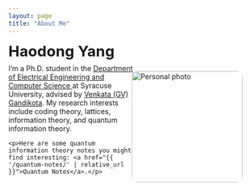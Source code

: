```yaml
---
layout: page
title: "About Me"
---
```


<style>
/* Scoped styles so we don't affect the rest of the site */
.name {
  margin: 0 0 0.5rem 0;
  font-weight: 700;
  font-size: clamp(1.5rem, 1.1rem + 1.2vw, 2rem);
  letter-spacing: 0.2px;
}

.about {
  display: grid;
  grid-template-columns: 1fr 220px;   /* text | photo */
  gap: 1.25rem 2rem;
  align-items: start;
}
.about .photo { justify-self: end; }
.about .photo img {
  width: 220px;        /* adjust as you like */
  max-width: 100%;
  border-radius: 10px; /* optional rounding */
  display: block;
}
@media (max-width: 800px) {
  .about { grid-template-columns: 1fr; }
  .about .photo { justify-self: center; }
  .about .photo img { width: 60%; max-width: 260px; }
}
</style>

<h2 class="name">Haodong Yang</h2>

<div class="about">
  <div class="copy">
    I’m a Ph.D. student in the
    <a href="https://ecs.syracuse.edu/academics/electrical-engineering-and-computer-science">
      Department of Electrical Engineering and Computer Science
    </a>
    at Syracuse University, advised by
    <a href="https://sites.google.com/view/gvenkata/home">Venkata (GV) Gandikota</a>.
    My research interests include coding theory, lattices, information theory, and quantum information theory.

    <p>Here are some quantum information theory notes you might find interesting: <a href="{{ '/quantum-notes/' | relative_url }}">Quantum Notes</a>.</p>
  </div>

  <figure class="photo">
    <img src="{{ '/IMG_6983.jpg' | relative_url }}" alt="Personal photo" loading="lazy" decoding="async">
  </figure>
</div>
